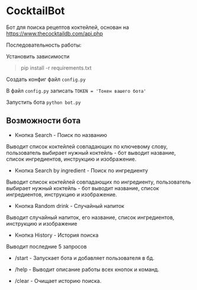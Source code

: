 # CocktailBot
Бот для поиска рецептов коктейлей, основан на https://www.thecocktaildb.com/api.php

Последовательность работы:

Установить зависимости
> pip install -r requirements.txt

Создать конфиг файл `config.py`

В файл `config.py` записать `TOKEN = 'Токен вашего бота'`

Запустить бота `python bot.py`

## Возможности бота

- Кнопка Search - Поиск по названию 

Выводит список коктейлей совпадающих по ключевому слову, пользователь выбирает нужный коктейль - 
бот выводит название, список ингредиентов, инструкцию и изображение.

- Кнопка Search by ingredient - Поиск по ингредиенту 

Выводит список коктейлей совпадающих по ингредиенту, пользователь выбирает нужный коктейль - 
бот выводит название, список ингредиентов, инструкцию и изображение.

- Кнопка Random drink - Случайный напиток

Выводит случайный напиток, его название, список ингредиентов, инструкцию и изображение

- Кнопка History - История поиска

Выводит последние 5 запросов

- /start - Запускает бота и добавляет пользователя в бд.

- /help - Выводит описание работы всех кнопок и команд.

- /clear - Очищает историю поиска.


